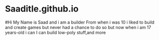 # Saaditle.github.io
#Hi My Name is Saad and i am a builder
From when i was 10 i liked to build and create games but never had a chance to do so but now when i am 17 years-old i can
I can build low-poly stuff,and more 
